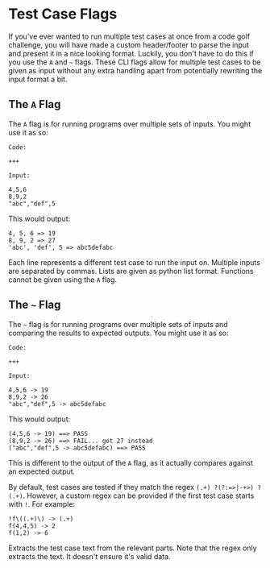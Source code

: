 # Test Case Flags

If you've ever wanted to run multiple test cases at once from a code golf challenge, you will have made a custom header/footer to parse the input and present it in a nice looking
format. Luckily, you don't have to do this if you use the `A` and `~` flags. These CLI flags allow for multiple test cases to be given as input without any extra handling apart from
potentially rewriting the input format a bit.

## The `A` Flag

The `A` flag is for running programs over multiple sets of inputs. You might use it as so:

```
Code:

+++

Input:

4,5,6
8,9,2
"abc","def",5
```

This would output:

```
4, 5, 6 => 19
8, 9, 2 => 27
'abc', 'def', 5 => abc5defabc
```

Each line represents a different test case to run the input on. Multiple inputs are separated by commas. Lists are given as python list format. Functions cannot be given using
the `A` flag.

## The `~` Flag

The `~` flag is for running programs over multiple sets of inputs and comparing the results to expected outputs. You might use it as so:

```
Code:

+++

Input:

4,5,6 -> 19
8,9,2 -> 26
"abc","def",5 -> abc5defabc
```

This would output:

```
(4,5,6 -> 19) ==> PASS
(8,9,2 -> 26) ==> FAIL... got 27 instead
("abc","def",5 -> abc5defabc) ==> PASS
```

This is different to the output of the `A` flag, as it actually compares against an expected output.

By default, test cases are tested if they match the regex `(.+) ?(?:=>|-+>) ?(.+)`. However, a custom regex can be provided if the first test case starts with `!`. For example:

```
!f\((.+)\) -> (.+)
f(4,4,5) -> 2
f(1,2) -> 6
```

Extracts the test case text from the relevant parts. Note that the regex only extracts the text. It doesn't ensure it's valid data.
